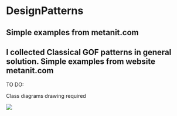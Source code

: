 # DesignPatterns
## Simple examples from metanit.com
## I collected Classical GOF patterns in general solution. Simple examples from website  metanit.com

TO DO: 

Class diagrams drawing required


![](https://habrastorage.org/webt/xa/iz/zr/xaizzrlrbyockc7vdaffc3fm2gw.png)
